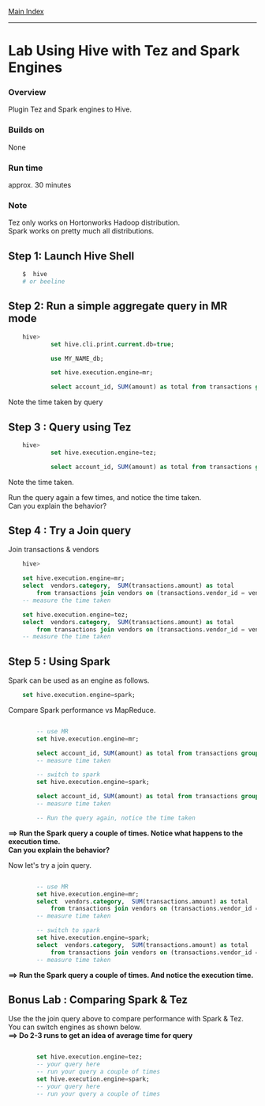 <link rel='stylesheet' href='../assets/css/main.css'/>

[Main Index](../../README.md)

-----
# Lab  Using Hive with Tez and Spark Engines


### Overview
Plugin Tez and Spark engines to Hive.

### Builds on
None

### Run time
approx. 30 minutes

### Note
Tez only works on Hortonworks Hadoop distribution.  
Spark works on pretty much all distributions.


## Step 1: Launch Hive Shell
```bash
    $  hive
    # or beeline
```

## Step 2: Run a simple aggregate query in MR mode
```sql
    hive>
            set hive.cli.print.current.db=true;

            use MY_NAME_db;

            set hive.execution.engine=mr;  

            select account_id, SUM(amount) as total from transactions group by account_id order by total desc limit 10;
```

Note the time taken by query

## Step 3 : Query using Tez

```sql
    hive>
            set hive.execution.engine=tez;  

            select account_id, SUM(amount) as total from transactions group by account_id order by total desc limit 10;
```

Note the time taken.

Run the query again a few times, and notice the time taken.  
Can you explain the behavior?


## Step 4 : Try a Join query
Join transactions & vendors

```sql
    hive>

    set hive.execution.engine=mr;  
    select  vendors.category,  SUM(transactions.amount) as total
        from transactions join vendors on (transactions.vendor_id = vendors.id) group by vendors.category ;
    -- measure the time taken

    set hive.execution.engine=tez;  
    select  vendors.category,  SUM(transactions.amount) as total
        from transactions join vendors on (transactions.vendor_id = vendors.id) group by vendors.category ;
    -- measure the time taken
```

## Step 5 : Using Spark
Spark can be used as an engine as follows.
```sql
    set hive.execution.engine=spark;  
```

Compare Spark performance vs MapReduce.


```sql

        -- use MR
        set hive.execution.engine=mr;  

        select account_id, SUM(amount) as total from transactions group by account_id order by total desc limit 10;
        -- measure time taken

        -- switch to spark
        set hive.execution.engine=spark;  

        select account_id, SUM(amount) as total from transactions group by account_id order by total desc limit 10;
        -- measure time taken

        -- Run the query again, notice the time taken
```
**==> Run the Spark query a couple of times.  Notice what happens to the execution time.  
Can you explain the behavior?**

Now let's try a join query.

```sql

        -- use MR
        set hive.execution.engine=mr;  
        select  vendors.category,  SUM(transactions.amount) as total
            from transactions join vendors on (transactions.vendor_id = vendors.id) group by vendors.category ;
        -- measure time taken

        -- switch to spark
        set hive.execution.engine=spark;  
        select  vendors.category,  SUM(transactions.amount) as total
            from transactions join vendors on (transactions.vendor_id = vendors.id) group by vendors.category ;
        -- measure time taken

```
**==> Run the Spark query a couple of times.  And notice the execution time.**

## Bonus Lab : Comparing Spark & Tez
Use the the join query above to compare performance with Spark & Tez.  
You can switch engines as shown below.  
**==> Do 2-3 runs to get an idea of average time for query**

```sql

        set hive.execution.engine=tez;  
        -- your query here
        -- run your query a couple of times
        set hive.execution.engine=spark;  
        -- your query here
        -- run your query a couple of times
```
